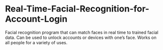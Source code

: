 # Real-Time-Facial-Recognition-for-Account-Login
Facial recognition program that can match faces in real time to trained facial data. Can be used to unlock accounts or devices with one’s face. Works on all people for a variety of uses.
